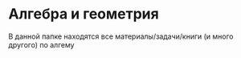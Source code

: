 # Алгебра и геометрия
В данной папке находятся все материалы/задачи/книги (и много другого) по алгему
